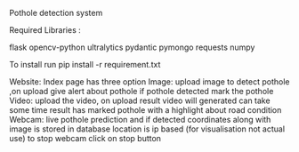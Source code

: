 Pothole detection system

Required Libraries :

flask
opencv-python
ultralytics
pydantic
pymongo
requests
numpy

To install run 
    pip install -r requirement.txt 

Website:
    Index page has three option 
        Image: upload image to detect pothole ,on upload give alert about pothole
                if pothole detected mark the pothole
        Video: upload the video, on upload result video will generated 
                can take some time
                result has marked pothole with a highlight about road condition
        Webcam: live pothole prediction and if detected coordinates along with image is stored in database
                location is ip based (for visualisation not actual use)
                to stop webcam click on stop button

